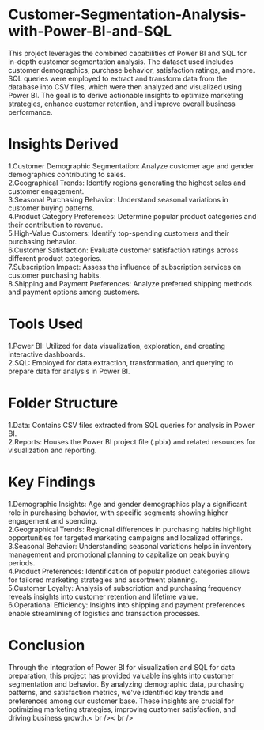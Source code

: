 # Customer-Segmentation-Analysis-with-Power-BI-and-SQL
This project leverages the combined capabilities of Power BI and SQL for in-depth customer segmentation analysis. The dataset used includes customer demographics, purchase behavior, satisfaction ratings, and more. SQL queries were employed to extract and transform data from the database into CSV files, which were then analyzed and visualized using Power BI. The goal is to derive actionable insights to optimize marketing strategies, enhance customer retention, and improve overall business performance.

# Insights Derived
1.Customer Demographic Segmentation: Analyze customer age and gender demographics contributing to sales.<br />
2.Geographical Trends: Identify regions generating the highest sales and customer engagement.<br />
3.Seasonal Purchasing Behavior: Understand seasonal variations in customer buying patterns.<br />
4.Product Category Preferences: Determine popular product categories and their contribution to revenue.<br />
5.High-Value Customers: Identify top-spending customers and their purchasing behavior.<br />
6.Customer Satisfaction: Evaluate customer satisfaction ratings across different product categories.<br />
7.Subscription Impact: Assess the influence of subscription services on customer purchasing habits.<br />
8.Shipping and Payment Preferences: Analyze preferred shipping methods and payment options among customers.

# Tools Used
1.Power BI: Utilized for data visualization, exploration, and creating interactive dashboards.<br />
2.SQL: Employed for data extraction, transformation, and querying to prepare data for analysis in Power BI.

# Folder Structure
1.Data: Contains CSV files extracted from SQL queries for analysis in Power BI.<br />
2.Reports: Houses the Power BI project file (.pbix) and related resources for visualization and reporting.

# Key Findings
1.Demographic Insights: Age and gender demographics play a significant role in purchasing behavior, with specific segments showing higher engagement and spending.<br />
2.Geographical Trends: Regional differences in purchasing habits highlight opportunities for targeted marketing campaigns and localized offerings.<br />
3.Seasonal Behavior: Understanding seasonal variations helps in inventory management and promotional planning to capitalize on peak buying periods.<br />
4.Product Preferences: Identification of popular product categories allows for tailored marketing strategies and assortment planning.<br />
5.Customer Loyalty: Analysis of subscription and purchasing frequency reveals insights into customer retention and lifetime value.<br />
6.Operational Efficiency: Insights into shipping and payment preferences enable streamlining of logistics and transaction processes.


# Conclusion
Through the integration of Power BI for visualization and SQL for data preparation, this project has provided valuable insights into customer segmentation and behavior. By analyzing demographic data, purchasing patterns, and satisfaction metrics, we've identified key trends and preferences among our customer base. These insights are crucial for optimizing marketing strategies, improving customer satisfaction, and driving business growth.< br />< br />


